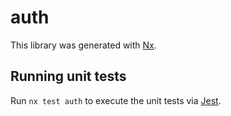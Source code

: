 # auth

This library was generated with [Nx](https://nx.dev).

## Running unit tests

Run `nx test auth` to execute the unit tests via [Jest](https://jestjs.io).
